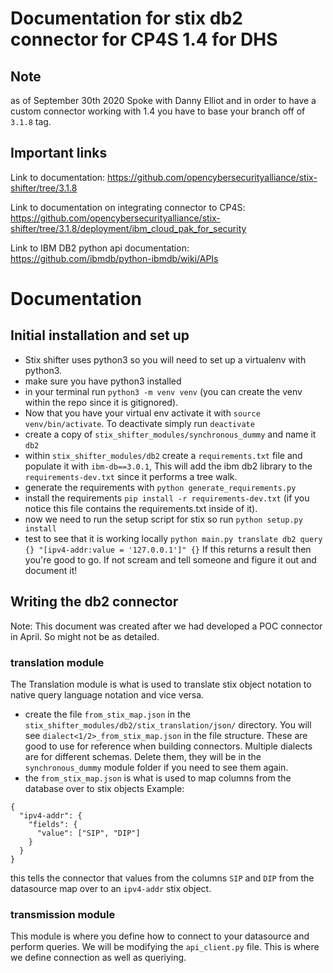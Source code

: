 # Documentation for stix db2 connector for CP4S 1.4 for DHS

## Note

as of September 30th 2020
Spoke with Danny Elliot and in order to have a custom connector working with 1.4 you have to base your branch off of `3.1.8` tag.

## Important links

Link to documentation: https://github.com/opencybersecurityalliance/stix-shifter/tree/3.1.8

Link to documentation on integrating connector to CP4S: https://github.com/opencybersecurityalliance/stix-shifter/tree/3.1.8/deployment/ibm_cloud_pak_for_security

Link to IBM DB2 python api documentation: https://github.com/ibmdb/python-ibmdb/wiki/APIs

# Documentation

## Initial installation and set up

- Stix shifter uses python3 so you will need to set up a virtualenv with python3.
- make sure you have python3 installed
- in your terminal run `python3 -m venv venv` (you can create the venv within the repo since it is gitignored).
- Now that you have your virtual env activate it with `source venv/bin/activate`. To deactivate simply run `deactivate`
- create a copy of `stix_shifter_modules/synchronous_dummy` and name it `db2`
- within `stix_shifter_modules/db2` create a `requirements.txt` file and populate it with `ibm-db==3.0.1`, This will add the ibm db2 library to the `requirements-dev.txt` since it performs a tree walk.
- generate the requirements with `python generate_requirements.py`
- install the requirements `pip install -r requirements-dev.txt` (if you notice this file contains the requirements.txt inside of it).
- now we need to run the setup script for stix so run `python setup.py install`
- test to see that it is working locally `python main.py translate db2 query {} "[ipv4-addr:value = '127.0.0.1']" {}` If this returns a result then you're good to go. If not scream and tell someone and figure it out and document it!

## Writing the db2 connector

Note: This document was created after we had developed a POC connector in April. So might not be as detailed.

### translation module

The Translation module is what is used to translate stix object notation to native query language notation and vice versa.

- create the file `from_stix_map.json` in the `stix_shifter_modules/db2/stix_translation/json/` directory. You will see `dialect<1/2>_from_stix_map.json` in the file structure. These are good to use for reference when building connectors. Multiple dialects are for different schemas. Delete them, they will be in the `synchronous_dummy` module folder if you need to see them again.
- the `from_stix_map.json` is what is used to map columns from the database over to stix objects
  Example:

```
{
  "ipv4-addr": {
    "fields": {
      "value": ["SIP", "DIP"]
    }
  }
}
```

this tells the connector that values from the columns `SIP` and `DIP` from the datasource map over to an `ipv4-addr` stix object.

### transmission module

This module is where you define how to connect to your datasource and perform queries.
We will be modifying the `api_client.py` file. This is where we define connection as well as queriying.
